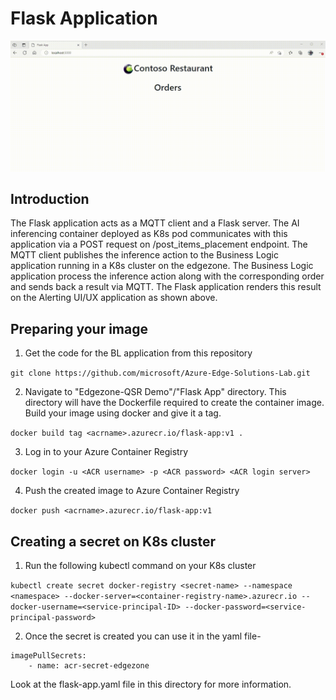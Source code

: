 # Flask Application

![video](static/video.gif)

## Introduction
The Flask application acts as a MQTT client and a Flask server. The AI inferencing container deployed as K8s pod communicates with this application via a POST request on /post_items_placement endpoint. The MQTT client publishes the inference action to the Business Logic application running in a K8s cluster on the edgezone. The Business Logic application process the inference action along with the corresponding order and sends back a result via MQTT. The Flask application renders this result on the Alerting UI/UX application as shown above.

## Preparing your image
1. Get the code for the BL application from this repository

`git clone https://github.com/microsoft/Azure-Edge-Solutions-Lab.git`

2. Navigate to "Edgezone-QSR Demo"/"Flask App" directory. This directory will have the Dockerfile required to create the container image. Build your image using docker and give it a tag.

`docker build tag <acrname>.azurecr.io/flask-app:v1 .`

3. Log in to your Azure Container Registry

`docker login -u <ACR username> -p <ACR password> <ACR login server>`

4. Push the created image to Azure Container Registry

`docker push <acrname>.azurecr.io/flask-app:v1`

## Creating a secret on K8s cluster

1. Run the following kubectl command on your K8s cluster

`kubectl create secret docker-registry <secret-name> --namespace <namespace> --docker-server=<container-registry-name>.azurecr.io --docker-username=<service-principal-ID> --docker-password=<service-principal-password>`

2. Once the secret is created you can use it in the yaml file-

```
imagePullSecrets:
    - name: acr-secret-edgezone
```
Look at the flask-app.yaml file in this directory for more information.

